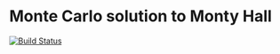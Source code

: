 # Monte Carlo solution to Monty Hall

[![Build Status](https://travis-ci.com/vineetjohn/monty-hall.svg?branch=master)](https://travis-ci.com/vineetjohn/monty-hall)
